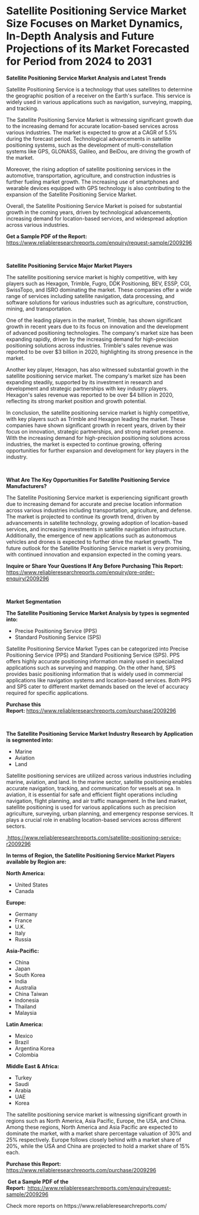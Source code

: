 <p><h1>Satellite Positioning Service Market Size Focuses on Market Dynamics, In-Depth Analysis and Future Projections of its Market Forecasted for Period from 2024 to 2031</h1></p><p><strong>Satellite Positioning Service Market Analysis and Latest Trends</strong></p>
<p><p>Satellite Positioning Service is a technology that uses satellites to determine the geographic position of a receiver on the Earth's surface. This service is widely used in various applications such as navigation, surveying, mapping, and tracking.</p><p>The Satellite Positioning Service Market is witnessing significant growth due to the increasing demand for accurate location-based services across various industries. The market is expected to grow at a CAGR of 5.5% during the forecast period. Technological advancements in satellite positioning systems, such as the development of multi-constellation systems like GPS, GLONASS, Galileo, and BeiDou, are driving the growth of the market.</p><p>Moreover, the rising adoption of satellite positioning services in the automotive, transportation, agriculture, and construction industries is further fueling market growth. The increasing use of smartphones and wearable devices equipped with GPS technology is also contributing to the expansion of the Satellite Positioning Service Market.</p><p>Overall, the Satellite Positioning Service Market is poised for substantial growth in the coming years, driven by technological advancements, increasing demand for location-based services, and widespread adoption across various industries.</p></p>
<p><strong>Get a Sample PDF of the Report:&nbsp;</strong> <a href="https://www.reliableresearchreports.com/enquiry/request-sample/2009296">https://www.reliableresearchreports.com/enquiry/request-sample/2009296</a></p>
<p>&nbsp;</p>
<p><strong>Satellite Positioning Service Major Market Players</strong></p>
<p><p>The satellite positioning service market is highly competitive, with key players such as Hexagon, Trimble, Fugro, DDK Positioning, BEV, ESSP, CGI, SwissTopo, and ISRO dominating the market. These companies offer a wide range of services including satellite navigation, data processing, and software solutions for various industries such as agriculture, construction, mining, and transportation.</p><p>One of the leading players in the market, Trimble, has shown significant growth in recent years due to its focus on innovation and the development of advanced positioning technologies. The company's market size has been expanding rapidly, driven by the increasing demand for high-precision positioning solutions across industries. Trimble's sales revenue was reported to be over $3 billion in 2020, highlighting its strong presence in the market.</p><p>Another key player, Hexagon, has also witnessed substantial growth in the satellite positioning service market. The company's market size has been expanding steadily, supported by its investment in research and development and strategic partnerships with key industry players. Hexagon's sales revenue was reported to be over $4 billion in 2020, reflecting its strong market position and growth potential.</p><p>In conclusion, the satellite positioning service market is highly competitive, with key players such as Trimble and Hexagon leading the market. These companies have shown significant growth in recent years, driven by their focus on innovation, strategic partnerships, and strong market presence. With the increasing demand for high-precision positioning solutions across industries, the market is expected to continue growing, offering opportunities for further expansion and development for key players in the industry.</p></p>
<p>&nbsp;</p>
<p><strong>What Are The Key Opportunities For Satellite Positioning Service Manufacturers?</strong></p>
<p><p>The Satellite Positioning Service market is experiencing significant growth due to increasing demand for accurate and precise location information across various industries including transportation, agriculture, and defense. The market is projected to continue its growth trend, driven by advancements in satellite technology, growing adoption of location-based services, and increasing investments in satellite navigation infrastructure. Additionally, the emergence of new applications such as autonomous vehicles and drones is expected to further drive the market growth. The future outlook for the Satellite Positioning Service market is very promising, with continued innovation and expansion expected in the coming years.</p></p>
<p><strong>Inquire or Share Your Questions If Any Before Purchasing This Report:</strong> <a href="https://www.reliableresearchreports.com/enquiry/pre-order-enquiry/2009296">https://www.reliableresearchreports.com/enquiry/pre-order-enquiry/2009296</a></p>
<p>&nbsp;</p>
<p><strong>Market Segmentation</strong></p>
<p><strong>The Satellite Positioning Service Market Analysis by types is segmented into:</strong></p>
<p><ul><li>Precise Positioning Service (PPS)</li><li>Standard Positioning Service (SPS)</li></ul></p>
<p><p>Satellite Positioning Service Market Types can be categorized into Precise Positioning Service (PPS) and Standard Positioning Service (SPS). PPS offers highly accurate positioning information mainly used in specialized applications such as surveying and mapping. On the other hand, SPS provides basic positioning information that is widely used in commercial applications like navigation systems and location-based services. Both PPS and SPS cater to different market demands based on the level of accuracy required for specific applications.</p></p>
<p><strong>Purchase this Report:&nbsp;</strong><a href="https://www.reliableresearchreports.com/purchase/2009296">https://www.reliableresearchreports.com/purchase/2009296</a></p>
<p>&nbsp;</p>
<p><strong>The Satellite Positioning Service Market Industry Research by Application is segmented into:</strong></p>
<p><ul><li>Marine</li><li>Aviation</li><li>Land</li></ul></p>
<p><p>Satellite positioning services are utilized across various industries including marine, aviation, and land. In the marine sector, satellite positioning enables accurate navigation, tracking, and communication for vessels at sea. In aviation, it is essential for safe and efficient flight operations including navigation, flight planning, and air traffic management. In the land market, satellite positioning is used for various applications such as precision agriculture, surveying, urban planning, and emergency response services. It plays a crucial role in enabling location-based services across different sectors.</p></p>
<p><a href="https://www.reliableresearchreports.com/satellite-positioning-service-r2009296">&nbsp;https://www.reliableresearchreports.com/satellite-positioning-service-r2009296</a></p>
<p><strong>In terms of Region, the Satellite Positioning Service Market Players available by Region are:</strong></p>
<p>
    <p> <strong> North America: </strong>
        <ul>
            <li>United States</li>
            <li>Canada</li>
        </ul>
        </p> 
    <p> <strong> Europe: </strong>
        <ul>
            <li>Germany</li>
            <li>France</li>
            <li>U.K.</li>
            <li>Italy</li>
            <li>Russia</li>
        </ul>
        </p> 
    <p> <strong> Asia-Pacific: </strong>
        <ul>
            <li>China</li>
            <li>Japan</li>
            <li>South Korea</li>
            <li>India</li>
            <li>Australia</li>
            <li>China Taiwan</li>
            <li>Indonesia</li>
            <li>Thailand</li>
            <li>Malaysia</li>
        </ul>
        </p> 
    <p> <strong> Latin America: </strong>
        <ul>
            <li>Mexico</li>
            <li>Brazil</li>
            <li>Argentina Korea</li>
            <li>Colombia</li>
        </ul>
        </p> 
    <p> <strong> Middle East & Africa: </strong>
        <ul>
            <li>Turkey</li>
            <li>Saudi</li>
            <li>Arabia</li>
            <li>UAE</li>
            <li>Korea</li>
        </ul>
    </p>
    </p>
<p><p>The satellite positioning service market is witnessing significant growth in regions such as North America, Asia Pacific, Europe, the USA, and China. Among these regions, North America and Asia Pacific are expected to dominate the market, with a market share percentage valuation of 30% and 25% respectively. Europe follows closely behind with a market share of 20%, while the USA and China are projected to hold a market share of 15% each.</p></p>
<p><strong>Purchase this Report: </strong><a href="https://www.reliableresearchreports.com/purchase/2009296">https://www.reliableresearchreports.com/purchase/2009296</a></p>
<p>&nbsp;<strong>Get a Sample PDF of the Report:&nbsp;&nbsp;</strong><a href="https://www.reliableresearchreports.com/enquiry/request-sample/2009296">https://www.reliableresearchreports.com/enquiry/request-sample/2009296</a></p>
<p><strong></strong></p>
<p>Check more reports on https://www.reliableresearchreports.com/</p>